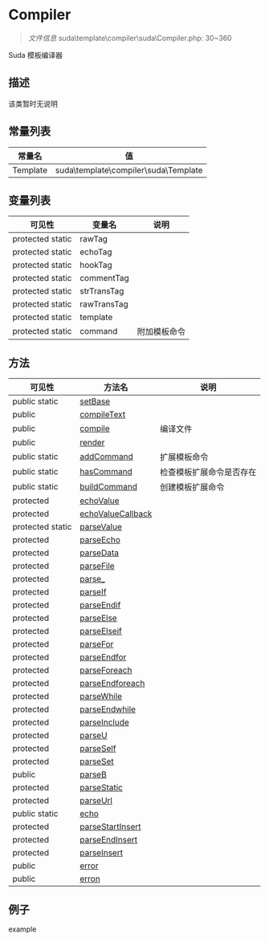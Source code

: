 #  Compiler 

> *文件信息* suda\template\compiler\suda\Compiler.php: 30~360

Suda 模板编译器

## 描述

该类暂时无说明


## 常量列表
| 常量名  |  值|
|--------|----|
|Template | suda\template\compiler\suda\Template | 





## 变量列表
| 可见性 |  变量名   | 说明 |
|--------|----|------|
| protected static  | rawTag | | 
| protected static  | echoTag | | 
| protected static  | hookTag | | 
| protected static  | commentTag | | 
| protected static  | strTransTag | | 
| protected static  | rawTransTag | | 
| protected static  | template | | 
| protected static  | command | 附加模板命令| 



## 方法


| 可见性 | 方法名 | 说明 |
|--------|-------|------|
| public static|[setBase](Compiler/setBase.md) |  |
| public |[compileText](Compiler/compileText.md) |  |
| public |[compile](Compiler/compile.md) | 编译文件 |
| public |[render](Compiler/render.md) |  |
| public static|[addCommand](Compiler/addCommand.md) | 扩展模板命令 |
| public static|[hasCommand](Compiler/hasCommand.md) | 检查模板扩展命令是否存在 |
| public static|[buildCommand](Compiler/buildCommand.md) | 创建模板扩展命令 |
| protected |[echoValue](Compiler/echoValue.md) |  |
| protected |[echoValueCallback](Compiler/echoValueCallback.md) |  |
| protected static|[parseValue](Compiler/parseValue.md) |  |
| protected |[parseEcho](Compiler/parseEcho.md) |  |
| protected |[parseData](Compiler/parseData.md) |  |
| protected |[parseFile](Compiler/parseFile.md) |  |
| protected |[parse_](Compiler/parse_.md) |  |
| protected |[parseIf](Compiler/parseIf.md) |  |
| protected |[parseEndif](Compiler/parseEndif.md) |  |
| protected |[parseElse](Compiler/parseElse.md) |  |
| protected |[parseElseif](Compiler/parseElseif.md) |  |
| protected |[parseFor](Compiler/parseFor.md) |  |
| protected |[parseEndfor](Compiler/parseEndfor.md) |  |
| protected |[parseForeach](Compiler/parseForeach.md) |  |
| protected |[parseEndforeach](Compiler/parseEndforeach.md) |  |
| protected |[parseWhile](Compiler/parseWhile.md) |  |
| protected |[parseEndwhile](Compiler/parseEndwhile.md) |  |
| protected |[parseInclude](Compiler/parseInclude.md) |  |
| protected |[parseU](Compiler/parseU.md) |  |
| protected |[parseSelf](Compiler/parseSelf.md) |  |
| protected |[parseSet](Compiler/parseSet.md) |  |
| public |[parseB](Compiler/parseB.md) |  |
| protected |[parseStatic](Compiler/parseStatic.md) |  |
| protected |[parseUrl](Compiler/parseUrl.md) |  |
| public static|[echo](Compiler/echo.md) |  |
| protected |[parseStartInsert](Compiler/parseStartInsert.md) |  |
| protected |[parseEndInsert](Compiler/parseEndInsert.md) |  |
| protected |[parseInsert](Compiler/parseInsert.md) |  |
| public |[error](Compiler/error.md) |  |
| public |[erron](Compiler/erron.md) |  |



## 例子

example